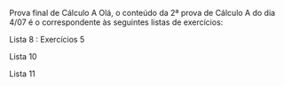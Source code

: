
Prova final de Cálculo A
Olá, o conteúdo da 2ª prova de Cálculo A do dia 4/07 é o correspondente às seguintes listas de exercícios:

Lista 8 : Exercícios 5

Lista  10

Lista 11 